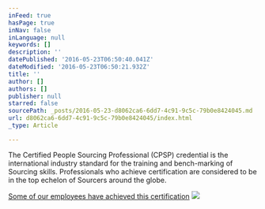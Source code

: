 ```yaml
---
inFeed: true
hasPage: true
inNav: false
inLanguage: null
keywords: []
description: ''
datePublished: '2016-05-23T06:50:40.041Z'
dateModified: '2016-05-23T06:50:21.932Z'
title: ''
author: []
authors: []
publisher: null
starred: false
sourcePath: _posts/2016-05-23-d8062ca6-6dd7-4c91-9c5c-79b0e8424045.md
url: d8062ca6-6dd7-4c91-9c5c-79b0e8424045/index.html
_type: Article

---
```

The Certified People Sourcing Professional (CPSP) credential is the international industry standard for the training and bench-marking of Sourcing skills. Professionals who achieve certification are considered to be in the top echelon of Sourcers around the globe.

[Some of our employees have achieved this certification][0]
![](https://the-grid-user-content.s3-us-west-2.amazonaws.com/068cb2e7-a69b-4617-a5ff-5d62ce4e5a00.jpg)

[0]: http://sourcingcertification.com/experts/